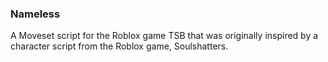 ### Nameless
A Moveset script for the Roblox game TSB that was originally inspired by a character script from the Roblox game, Soulshatters.
